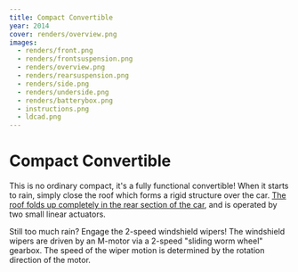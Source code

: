```yaml
---
title: Compact Convertible
year: 2014
cover: renders/overview.png
images:
  - renders/front.png
  - renders/frontsuspension.png
  - renders/overview.png
  - renders/rearsuspension.png
  - renders/side.png
  - renders/underside.png
  - renders/batterybox.png
  - instructions.png
  - ldcad.png
---
```


# Compact Convertible

This is no ordinary compact, it's a fully functional convertible! When
it starts to rain, simply close the roof which forms a rigid structure
over the car. [The roof folds up completely in the rear section of the
car](https://www.youtube.com/watch?v=yfqGnbM_LIQ), and is operated by
two small linear actuators.

Still too much rain? Engage the 2-speed windshield wipers! The windshield
wipers are driven by an M-motor via a 2-speed "sliding worm wheel" gearbox.
The speed of the wiper motion is determined by the rotation direction of the
motor.
